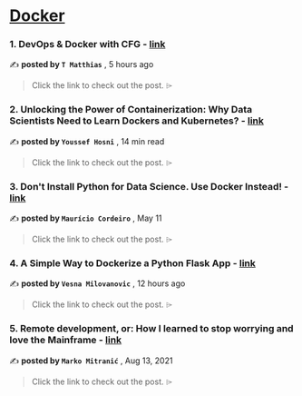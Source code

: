 
<h1><a href=https://medium.com/tag/docker/recommended target="_blank" rel="noopener noreferrer">Docker</a></h1>
<h3>1. DevOps & Docker with CFG - <a href=https://medium.com/@tmatthias/devops-docker-8607ec697c01?source=tag_recommended_feed---------0-84----------docker----------3031937b_6eea_4bb2_9955_7d2b15174eac------- target="_blank" rel="noopener noreferrer">link</a></h3>

✍️ **posted by `T Matthias`** <date> , 5 hours ago</date>

<blockquote>Click the link to check out the post. ⌲</blockquote>

<h3>2. Unlocking the Power of Containerization: Why Data Scientists Need to Learn Dockers and Kubernetes? - <a href=https://medium.com/gitconnected/unlocking-the-power-of-containerization-why-data-scientists-need-to-learn-dockers-and-kubernetes-b112456c62fc?source=tag_recommended_feed---------1-107----------docker----------3031937b_6eea_4bb2_9955_7d2b15174eac------- target="_blank" rel="noopener noreferrer">link</a></h3>

✍️ **posted by `Youssef Hosni`** <date> , 14 min read</date>

<blockquote>Click the link to check out the post. ⌲</blockquote>

<h3>3. Don't Install Python for Data Science. Use Docker Instead! - <a href=https://medium.com/better-programming/dont-install-python-for-data-science-use-docker-instead-bb61c585febc?source=tag_recommended_feed---------2-85----------docker----------3031937b_6eea_4bb2_9955_7d2b15174eac------- target="_blank" rel="noopener noreferrer">link</a></h3>

✍️ **posted by `Maurício Cordeiro`** <date> , May 11</date>

<blockquote>Click the link to check out the post. ⌲</blockquote>

<h3>4. A Simple Way to Dockerize a Python Flask App - <a href=https://medium.com/@cloudvesna/a-simple-way-to-dockerize-a-python-flask-app-e94fe47249d7?source=tag_recommended_feed---------3-84----------docker----------3031937b_6eea_4bb2_9955_7d2b15174eac------- target="_blank" rel="noopener noreferrer">link</a></h3>

✍️ **posted by `Vesna Milovanovic`** <date> , 12 hours ago</date>

<blockquote>Click the link to check out the post. ⌲</blockquote>

<h3>5. Remote development, or: How I learned to stop worrying and love the Mainframe - <a href=https://medium.com/homullus/remote-development-or-how-i-learned-to-stop-worrying-and-love-the-mainframe-90165147a57d?source=tag_recommended_feed---------4-107----------docker----------3031937b_6eea_4bb2_9955_7d2b15174eac------- target="_blank" rel="noopener noreferrer">link</a></h3>

✍️ **posted by `Marko Mitranić`** <date> , Aug 13, 2021</date>

<blockquote>Click the link to check out the post. ⌲</blockquote>

